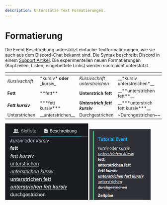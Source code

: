 ```yaml
---
description: Unterstütze Text Formatierungen.
---
```


# Formatierung

Die Event Beschreibung unterstützt einfache Textformatierungen, wie sie auch aus dem Discord-Chat bekannt sind. Die Syntax beschreibt Discord in einem [Support Artikel](https://support.discord.com/hc/de/articles/210298617-Markdown-Text-101-Chat-Formatierung-Fett-Kursiv-Unterstrichen-). Die experimentellen neuen Formatierungen (Kopfzeilen, Listen, eingebettete Links) werden noch nicht unterstützt.

<table data-header-hidden data-full-width="true"><thead><tr><th></th><th></th><th></th><th></th></tr></thead><tbody><tr><td><em>Kursivschrift</em></td><td>*kursiv* <strong>oder</strong> _kursiv_</td><td><em>Kursivschrift unterstreichen</em></td><td>__*kursiv unterstreichen*__</td></tr><tr><td><strong>Fett</strong></td><td>**fett**</td><td><strong>Unterstrich fett</strong></td><td>__**unterstrichen fett**__</td></tr><tr><td><em><strong>Fett kursiv</strong></em></td><td>***fett kursiv***</td><td><em><strong>Unterstrich fett kursiv</strong></em></td><td>__***unterstrich fett kursiv***__</td></tr><tr><td>Unterstrichen</td><td>__unterstrichen__</td><td>Durchgestrichen</td><td> ~Durchgestrichen~~</td></tr></tbody></table>

![Unterstützte Formatierung auf der Website](../.gitbook/assets/Slotbot-DE-EventDescriptionMarkdown.png) ![Darstellung in Discord](../.gitbook/assets/Slotbot-BeschreibungFormat-Discord.png)
